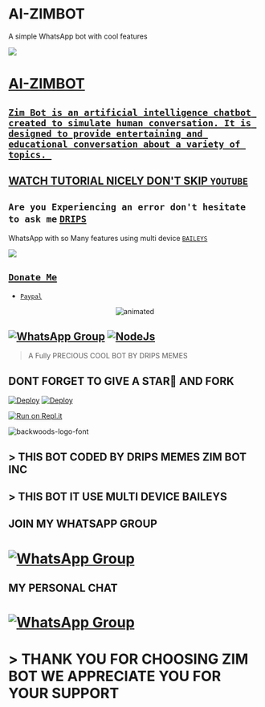 # AI-ZIMBOT
A simple WhatsApp bot with cool features 

<a href="https://youtube.com/@zim-bot"><img src="https://img.shields.io/badge/Tutorial-Video-ff0000?style=for-the-badge&logo=youtube&logoColor=ff000000&link=https://youtube.com/@zim-bot" /><br>

# AI-ZIMBOT

## ```Zim Bot is an artificial intelligence chatbot created to simulate human conversation. It is designed to provide entertaining and educational conversation about a variety of topics. ```

## WATCH TUTORIAL NICELY DON'T SKIP [`YOUTUBE`](https://youtube.com/@zim-bot)

##  ``` Are you Experiencing an error don't hesitate to ask me ``` [`DRIPS`](https://wa.me/+263776558634)

 WhatsApp with so Many features using multi device  [`BAILEYS`](https://github.com/adiwajshing/baileys)

 

 <a href="https://youtube.com/@zim-bot"><img src="https://img.shields.io/badge/Tutorial-Video-ff0000?style=for-the-badge&logo=youtube&logoColor=ff000000&link=https://youtube.com/@zim-bot" /><br>

 

 ## ```Donate Me```

- [`Paypal`](https://www.paypal.me/zimbotinc)

 </a>

</p>

<p align="center">

<img src="https://i.ibb.co/0czJWVL/IMG-20230402-WA0006.jpg" alt="animated"  />

</p>

## [![WhatsApp Group](https://img.shields.io/badge/WhatsApp-25D366?style=for-the-badge&logo=whatsapp&logoColor=white)](https://chat.whatsapp.com/Kmb2MgOn3voDqrI2khhYDa) [![NodeJs](https://img.shields.io/badge/Node.js-43853D?style=for-the-badge&logo=node.js&logoColor=white)](https://nodejs.org/en/)

> A Fully PRECIOUS COOL BOT BY DRIPS MEMES <br>

> 

## DONT FORGET TO GIVE A STAR🌟 AND FORK
[![Deploy](https://www.svgrepo.com/show/354914/deploy.svg)](https://boxmineworld.com/)
[![Deploy](https://www.herokucdn.com/deploy/button.svg)](https://heroku.com/deploy?template=https://github.com/zim-bot/ai-zimbot)



[![Run on Repl.it](https://repl.it/badge/github/quiec/whatsAlfa)](https://replit.com/@ReinhardTuna/ZIM-BOT-INC-QR?v=1)

<img src="https://fontmeme.com/permalink/220116/0c42dc0b64931810388ba399da55e927.png" alt="backwoods-logo-font" border="0"></a>  

 ##  > THIS BOT CODED BY DRIPS MEMES ZIM BOT INC 

## >  THIS BOT IT USE MULTI DEVICE BAILEYS

## JOIN MY WHATSAPP GROUP

# [![WhatsApp Group](https://img.shields.io/badge/WhatsApp-25D366?style=for-the-badge&logo=whatsapp&logoColor=white)](https://chat.whatsapp.com/EFsb8RCXV4jLEFk4eAcA1A)

## MY PERSONAL CHAT

# [![WhatsApp Group](https://img.shields.io/badge/WhatsApp-25D366?style=for-the-badge&logo=whatsapp&logoColor=white)](https://wa.me/27634090203)

# > THANK YOU FOR CHOOSING ZIM BOT WE APPRECIATE YOU FOR YOUR SUPPORT

 

